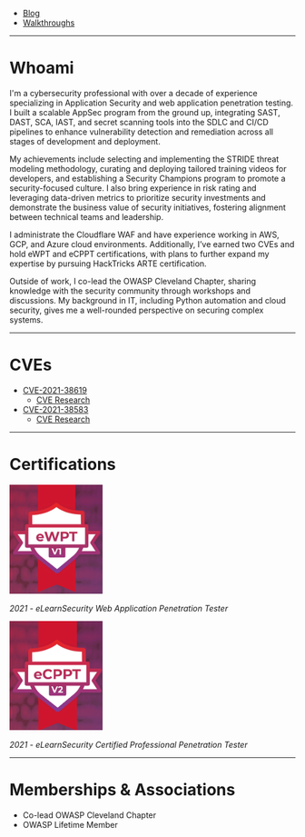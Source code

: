 - [Blog](blog.md)
- [Walkthroughs](walkthroughs.md)

---
# Whoami
I'm a cybersecurity professional with over a decade of experience specializing in Application Security and web application penetration testing. I built a scalable AppSec program from the ground up, integrating SAST, DAST, SCA, IAST, and secret scanning tools into the SDLC and CI/CD pipelines to enhance vulnerability detection and remediation across all stages of development and deployment.

My achievements include selecting and implementing the STRIDE threat modeling methodology, curating and deploying tailored training videos for developers, and establishing a Security Champions program to promote a security-focused culture. I also bring experience in risk rating and leveraging data-driven metrics to prioritize security investments and demonstrate the business value of security initiatives, fostering alignment between technical teams and leadership.

I administrate the Cloudflare WAF and have experience working in AWS, GCP, and Azure cloud environments. Additionally, I’ve earned two CVEs and hold eWPT and eCPPT certifications, with plans to further expand my expertise by pursuing HackTricks ARTE certification.

Outside of work, I co-lead the OWASP Cleveland Chapter, sharing knowledge with the security community through workshops and discussions. My background in IT, including Python automation and cloud security, gives me a well-rounded perspective on securing complex systems.


---
# CVEs
- [CVE-2021-38619](https://nvd.nist.gov/vuln/detail/CVE-2021-38619)
  - [CVE Research](https://github.com/charlesbickel/CVE-2021-38619)
- [CVE-2021-38583](https://nvd.nist.gov/vuln/detail/CVE-2021-38583)
  - [CVE Research](https://github.com/charlesbickel/CVE-2021-38583)

---
# Certifications

[![eWPT](images/eWPTv1.png)](https://verified.elearnsecurity.com/certificates/663edff9-68cf-4d94-9dd9-b642a1160a09)

*2021 - eLearnSecurity Web Application Penetration Tester*


[![eCPPT](images/eCPPTv2.png)](https://verified.elearnsecurity.com/certificates/20cde042-3157-4a46-9423-5d792136ecc7)

*2021 - eLearnSecurity Certified Professional Penetration Tester*

---
# Memberships & Associations

- Co-lead OWASP Cleveland Chapter
- OWASP Lifetime Member
